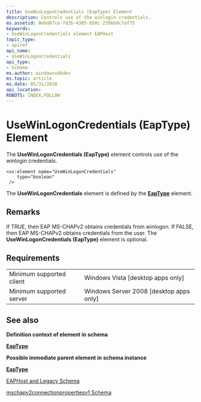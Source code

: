 ```yaml
---
title: UseWinLogonCredentials (EapType) Element
description: Controls use of the winlogin credentials.
ms.assetid: 8ebd87ce-7d2b-4305-b50c-239bb9c7af75
keywords:
- UseWinLogonCredentials element EAPHost
topic_type:
- apiref
api_name:
- UseWinLogonCredentials
api_type:
- Schema
ms.author: windowssdkdev
ms.topic: article
ms.date: 05/31/2018
api_location: 
ROBOTS: INDEX,FOLLOW
---
```


# UseWinLogonCredentials (EapType) Element

The **UseWinLogonCredentials (EapType)** element controls use of the winlogin credentials.

``` syntax
<xs:element name="UseWinLogonCredentials"
    type="boolean"
 />
```

The **UseWinLogonCredentials** element is defined by the [**EapType**](mschapv2connectionpropertiesv1schema-eaptype-element.md) element.

## Remarks

If TRUE, then EAP MS-CHAPv2 obtains credentials from winlogon. If FALSE, then EAP MS-CHAPv2 obtains credentials from the user. The **UseWinLogonCredentials (EapType)** element is optional.

## Requirements



|                                     |                                                      |
|-------------------------------------|------------------------------------------------------|
| Minimum supported client<br/> | Windows Vista \[desktop apps only\]<br/>       |
| Minimum supported server<br/> | Windows Server 2008 \[desktop apps only\]<br/> |



## See also

<dl> <dt>

**Definition context of element in schema**
</dt> <dt>

[**EapType**](mschapv2connectionpropertiesv1schema-eaptype-element.md)
</dt> <dt>

**Possible immediate parent element in schema instance**
</dt> <dt>

[**EapType**](mschapv2connectionpropertiesv1schema-eaptype-element.md)
</dt> <dt>

[EAPHost and Legacy Schema](eaphost-schemas.md)
</dt> <dt>

[mschapv2connectionpropertiesv1 Schema](mschapv2connectionpropertiesv1schema-schema.md)
</dt> </dl>

 

 





